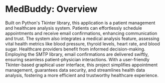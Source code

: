 # MedBuddy: Overview
Built on Python's Tkinter library, this application is a patient management and healthcare analysis system. Patients can effortlessly schedule appointments and receive email confirmations, enhancing communication and trust. The system also integrates a medical analysis feature, assessing vital health metrics like blood pressure, thyroid levels, heart rate, and blood sugar. Healthcare providers benefit from informed decision-making. Employing the SMTP library, email confirmations are delivered swiftly, ensuring seamless patient-physician interactions. With a user-friendly Tkinter-based graphical user interface, this project simplifies appointment management, guarantees data security, and streamlines health data analysis, fostering a more efficient and trustworthy healthcare experience.

